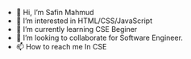 - 👋 Hi, I’m Safin Mahmud
- 👀 I’m interested in HTML/CSS/JavaScript
- 🌱 I’m currently learning CSE Beginer
- 💞️ I’m looking to collaborate for Software Engineer.
- 📫 How to reach me In CSE

<!---
safinmahmud007/safinmahmud007 is a ✨ special ✨ repository because its `README.md` (this file) appears on your GitHub profile.
You can click the Preview link to take a look at your changes.
--->
